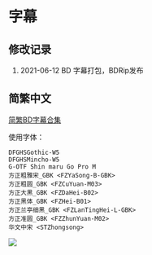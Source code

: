 # 字幕

## 修改记录

1. 2021-06-12  BD 字幕打包，BDRip发布

## 简繁中文

[简繁BD字幕合集](https://github.com/Nekomoekissaten-SUB/Nekomoekissaten-Storage/releases/download/subtitles_pkg/Aoyama-kun_BD_zho.7z)

使用字体：
```
DFGHSGothic-W5
DFGHSMincho-W5
G-OTF Shin maru Go Pro M
方正粗雅宋_GBK <FZYaSong-B-GBK>
方正粗圆_GBK <FZCuYuan-M03>
方正大黑_GBK <FZDaHei-B02>
方正黑体_GBK <FZHei-B01>
方正兰亭细黑_GBK <FZLanTingHei-L-GBK>
方正准圆_GBK <FZZhunYuan-M02>
华文中宋 <STZhongsong>
```

![](https://nekomoe.pages.dev/images/2017-07/aoyama-kun.jpg)